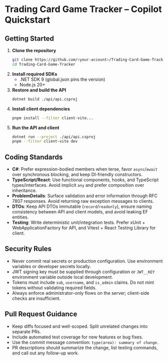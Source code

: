 # Trading Card Game Tracker – Copilot Quickstart

## Getting Started
1. **Clone the repository**
   ```bash
   git clone https://github.com/<your-account>/Trading-Card-Game-Tracker.git
   cd Trading-Card-Game-Tracker
   ```
2. **Install required SDKs**
   - .NET SDK 9 (global.json pins the version)
   - Node.js 20+
3. **Restore and build the API**
   ```bash
   dotnet build ./api/api.csproj
   ```
4. **Install client dependencies**
   ```bash
   pnpm install --filter client-vite...
   ```
5. **Run the API and client**
   ```bash
   dotnet run --project ./api/api.csproj
   pnpm --filter client-vite dev
   ```

## Coding Standards
- **C#**: Prefer expression-bodied members when terse, favor `async`/`await` over synchronous blocking, and keep DI-friendly constructors.
- **TypeScript/React**: Use functional components, hooks, and TypeScript types/interfaces. Avoid implicit `any` and prefer composition over inheritance.
- **ProblemDetails**: Surface validation and error information through RFC 7807 responses. Avoid returning raw exception messages to clients.
- **DTOs**: Keep API DTOs immutable (`record`/`readonly`), ensure naming consistency between API and client models, and avoid leaking EF entities.
- **Testing**: Write deterministic unit/integration tests. Prefer xUnit + WebApplicationFactory for API, and Vitest + React Testing Library for client.

## Security Rules
- Never commit real secrets or production configuration. Use environment variables or developer secrets locally.
- JWT signing key must be supplied through configuration or `JWT__KEY` environment variable outside local development.
- Tokens must include `sub`, `username`, and `is_admin` claims. Do not mint tokens without validating required fields.
- Always enforce administrator-only flows on the server; client-side checks are insufficient.

## Pull Request Guidance
- Keep diffs focused and well-scoped. Split unrelated changes into separate PRs.
- Include automated test coverage for new features or bug fixes.
- Use the commit message convention: `type(area): summary of change`.
- PR descriptions should summarize the change, list testing commands, and call out any follow-up work.
